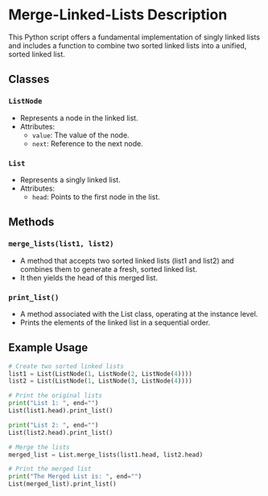 # Merge-Linked-Lists Description

This Python script offers a fundamental implementation of singly linked lists and 
includes a function to combine two sorted linked lists into a unified, sorted linked list.

## Classes

### `ListNode`

- Represents a node in the linked list.
- Attributes:
  - `value`: The value of the node.
  - `next`: Reference to the next node.

### `List`

- Represents a singly linked list.
- Attributes:
  - `head`: Points to the first node in the list.

## Methods

### `merge_lists(list1, list2)`

- A method that accepts two sorted linked lists (list1 and list2) and combines them to generate a fresh, sorted linked list.
- It then yields the head of this merged list.

### `print_list()`

- A method associated with the List class, operating at the instance level.
- Prints the elements of the linked list in a sequential order.

## Example Usage

```python
# Create two sorted linked lists
list1 = List(ListNode(1, ListNode(2, ListNode(4))))
list2 = List(ListNode(1, ListNode(3, ListNode(4))))

# Print the original lists
print("List 1: ", end="")
List(list1.head).print_list()

print("List 2: ", end="")
List(list2.head).print_list()

# Merge the lists
merged_list = List.merge_lists(list1.head, list2.head)

# Print the merged list
print("The Merged List is: ", end="")
List(merged_list).print_list()
